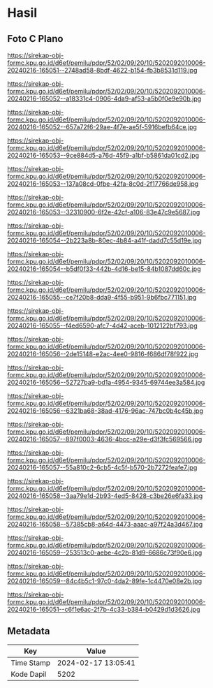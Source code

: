 # Hasil

## Foto C Plano

https://sirekap-obj-formc.kpu.go.id/d6ef/pemilu/pdpr/52/02/09/20/10/5202092010006-20240216-165051--2748ad58-8bdf-4622-b154-fb3b8531d119.jpg

https://sirekap-obj-formc.kpu.go.id/d6ef/pemilu/pdpr/52/02/09/20/10/5202092010006-20240216-165052--a18331c4-0906-4da9-af53-a5b0f0e9e90b.jpg

https://sirekap-obj-formc.kpu.go.id/d6ef/pemilu/pdpr/52/02/09/20/10/5202092010006-20240216-165052--657a72f6-29ae-4f7e-ae5f-5916befb64ce.jpg

https://sirekap-obj-formc.kpu.go.id/d6ef/pemilu/pdpr/52/02/09/20/10/5202092010006-20240216-165053--9ce884d5-a76d-45f9-a1bf-b5861da01cd2.jpg

https://sirekap-obj-formc.kpu.go.id/d6ef/pemilu/pdpr/52/02/09/20/10/5202092010006-20240216-165053--137a08cd-0fbe-42fa-8c0d-2f17766de958.jpg

https://sirekap-obj-formc.kpu.go.id/d6ef/pemilu/pdpr/52/02/09/20/10/5202092010006-20240216-165053--32310900-6f2e-42cf-a106-83e47c9e5687.jpg

https://sirekap-obj-formc.kpu.go.id/d6ef/pemilu/pdpr/52/02/09/20/10/5202092010006-20240216-165054--2b223a8b-80ec-4b84-a41f-dadd7c55d19e.jpg

https://sirekap-obj-formc.kpu.go.id/d6ef/pemilu/pdpr/52/02/09/20/10/5202092010006-20240216-165054--b5df0f33-442b-4d16-be15-84b1087dd60c.jpg

https://sirekap-obj-formc.kpu.go.id/d6ef/pemilu/pdpr/52/02/09/20/10/5202092010006-20240216-165055--ce7f20b8-dda9-4f55-b951-9b6fbc771151.jpg

https://sirekap-obj-formc.kpu.go.id/d6ef/pemilu/pdpr/52/02/09/20/10/5202092010006-20240216-165055--f4ed6590-afc7-4d42-aceb-1012122bf793.jpg

https://sirekap-obj-formc.kpu.go.id/d6ef/pemilu/pdpr/52/02/09/20/10/5202092010006-20240216-165056--2de15148-e2ac-4ee0-9816-f686df78f922.jpg

https://sirekap-obj-formc.kpu.go.id/d6ef/pemilu/pdpr/52/02/09/20/10/5202092010006-20240216-165056--52727ba9-bd1a-4954-9345-69744ee3a584.jpg

https://sirekap-obj-formc.kpu.go.id/d6ef/pemilu/pdpr/52/02/09/20/10/5202092010006-20240216-165056--6321ba68-38ad-4176-96ac-747bc0b4c45b.jpg

https://sirekap-obj-formc.kpu.go.id/d6ef/pemilu/pdpr/52/02/09/20/10/5202092010006-20240216-165057--897f0003-4636-4bcc-a29e-d3f3fc569566.jpg

https://sirekap-obj-formc.kpu.go.id/d6ef/pemilu/pdpr/52/02/09/20/10/5202092010006-20240216-165057--55a810c2-6cb5-4c5f-b570-2b7272feafe7.jpg

https://sirekap-obj-formc.kpu.go.id/d6ef/pemilu/pdpr/52/02/09/20/10/5202092010006-20240216-165058--3aa79e1d-2b93-4ed5-8428-c3be26e6fa33.jpg

https://sirekap-obj-formc.kpu.go.id/d6ef/pemilu/pdpr/52/02/09/20/10/5202092010006-20240216-165058--57385cb8-a64d-4473-aaac-a97f24a3d467.jpg

https://sirekap-obj-formc.kpu.go.id/d6ef/pemilu/pdpr/52/02/09/20/10/5202092010006-20240216-165059--253513c0-aebe-4c2b-81d9-6686c73f90e6.jpg

https://sirekap-obj-formc.kpu.go.id/d6ef/pemilu/pdpr/52/02/09/20/10/5202092010006-20240216-165059--84c4b5c1-97c0-4da2-89fe-1c4470e08e2b.jpg

https://sirekap-obj-formc.kpu.go.id/d6ef/pemilu/pdpr/52/02/09/20/10/5202092010006-20240216-165051--c6f1e6ac-2f7b-4c33-b384-b0429d1d3626.jpg


## Metadata

| Key        | Value               |
| ---------- | ------------------- |
| Time Stamp | 2024-02-17 13:05:41 |
| Kode Dapil | 5202                |



